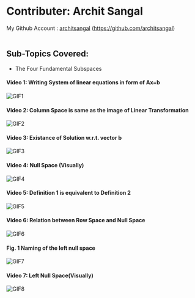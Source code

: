 # Contributer: Archit Sangal
My Github Account : <a href="https://github.com/architsangal">architsangal</a> (https://github.com/architsangal) 
<br/></br>

## Sub-Topics Covered:
+ The Four Fundamental Subspaces

#### Video 1: Writing System of linear equations in form of Ax=b
![GIF1](file11.gif)

#### Video 2: Column Space is same as the image of Linear Transformation
![GIF2](file14.gif)

#### Video 3: Existance of Solution w.r.t. vector b
![GIF3](file17.gif)

#### Video 4: Null Space (Visually)
![GIF4](file12.gif)

#### Video 5: Definition 1 is equivalent to Definition 2
![GIF5](file13.gif)

#### Video 6: Relation between Row Space and Null Space
![GIF6](file16.gif)

#### Fig. 1 Naming of the left null space
![GIF7](file10_Left_Null_Space_pSv8iio_d5Sy9qS.gif)

#### Video 7: Left Null Space(Visually)
![GIF8](file15.gif)